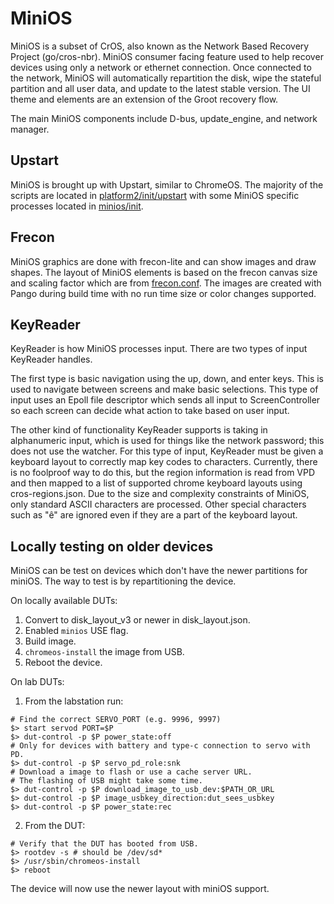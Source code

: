 # MiniOS
MiniOS is a subset of CrOS, also known as the Network Based Recovery Project
(go/cros-nbr). MiniOS consumer facing feature used to help recover devices
using only a network or ethernet connection. Once connected to the network,
MiniOS will automatically repartition the disk, wipe the stateful partition and
all user data, and update to the latest stable version. The UI theme and
elements are an extension of the Groot recovery flow.

The main MiniOS components include D-bus, update_engine, and network manager.

## Upstart
MiniOS is brought up with Upstart, similar to ChromeOS. The majority of the
scripts are located in [platform2/init/upstart] with some MiniOS specific
processes located in [minios/init].

## Frecon
MiniOS graphics are done with frecon-lite and can show images and draw shapes.
The layout of MiniOS elements is based on the frecon canvas size and scaling
factor which are from [frecon.conf]. The images are created with Pango during
build time with no run time size or color changes supported.

## KeyReader
KeyReader is how MiniOS processes input. There are two types of input
KeyReader handles.

The first type is basic navigation using the up, down, and
enter keys. This is used to navigate between screens and make basic selections.
This type of input uses an Epoll file descriptor which sends all input to
ScreenController so each screen can decide what action to take based on user
input.

The other kind of functionality KeyReader supports is taking in alphanumeric
input, which is used for things like the network password; this does not use
the watcher. For this type of input, KeyReader must be given a keyboard layout
to correctly map key codes to characters. Currently, there is no foolproof way
to do this, but the region information is read from VPD and then mapped to a
list of supported chrome keyboard layouts using cros-regions.json. Due to the
size and complexity constraints of MiniOS, only standard ASCII characters are
processed. Other special characters such as "ê" are ignored even if they are a
part of the keyboard layout.

## Locally testing on older devices
MiniOS can be test on devices which don't have the newer partitions for miniOS.
The way to test is by repartitioning the device.

On locally available DUTs:
  1. Convert to disk_layout_v3 or newer in disk_layout.json.
  2. Enabled `minios` USE flag.
  3. Build image.
  4. `chromeos-install` the image from USB.
  5. Reboot the device.

On lab DUTs:
 1. From the labstation run:
```
# Find the correct SERVO_PORT (e.g. 9996, 9997)
$> start servod PORT=$P
$> dut-control -p $P power_state:off
# Only for devices with battery and type-c connection to servo with PD.
$> dut-control -p $P servo_pd_role:snk
# Download a image to flash or use a cache server URL.
# The flashing of USB might take some time.
$> dut-control -p $P download_image_to_usb_dev:$PATH_OR_URL
$> dut-control -p $P image_usbkey_direction:dut_sees_usbkey
$> dut-control -p $P power_state:rec
```
 2. From the DUT:
```
# Verify that the DUT has booted from USB.
$> rootdev -s # should be /dev/sd*
$> /usr/sbin/chromeos-install
$> reboot
```

The device will now use the newer layout with miniOS support.

[platform2/init/upstart]: https://chromium.googlesource.com/chromiumos/platform2/+/HEAD/init/upstart/
[minios/init]: https://chromium.googlesource.com/chromiumos/platform2/+/HEAD/minios
[frecon.conf]: https://chromium.googlesource.com/chromiumos/platform2/+/HEAD/minios/init/frecon.conf
